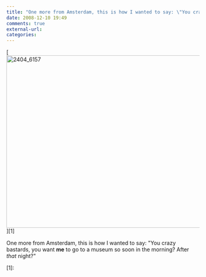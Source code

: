 ```yaml
---
title: "One more from Amsterdam, this is how I wanted to say: \"You crazy bastards, yo..."
date: 2008-12-10 19:49
comments: true
external-url:
categories:
---
```

[<img src="http://4.asset.soup.io/asset/0189/2404_6157.jpeg" width="600" height="450" alt="2404_6157" />][1]

One more from Amsterdam, this is how I wanted to say: "You crazy bastards, you want **me** to go to a museum so soon in the morning? After _that_ night?"

  [1]:
